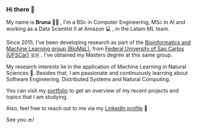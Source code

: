 ### Hi there 👋
My name is **Bruna** 🙆‍♀️ , I'm a BSc in Computer Engineering, MSc in AI and working as a Data Scientist II at Amazon 💻 , in the Latam ML team. 

Since 2015, I've been developing research as part of the [Bioinformatics and Machine Learning group (BioMaL)](http://www.biomal.ufscar.br/), from [Federal University of Sao Carlos (UFSCar)](https://www.ufscar.br/) 🇧🇷 . I've obtained my Masters degree at this same group. 

My research interests lie in the application of Machine Learning in Natural Sciences 🌱. Besides that, I am passionate and continuously learning about Software Engineering, Distributed Systems and Natural Computing. 

You can visit my [portfolio](http://bzamith.github.io/) to get an overview of my recent projects and topics that I am studying.

Also, feel free to reach out to me via my [LinkedIn profile](https://www.linkedin.com/in/bruna-zamith/) 💬

See you 🔜!

<!--
**bzamith/bzamith** is a ✨ _special_ ✨ repository because its `README.md` (this file) appears on your GitHub profile.

Here are some ideas to get you started:

- 🔭 I’m currently working on ...
- 🌱 I’m currently learning ...
- 👯 I’m looking to collaborate on ...
- 🤔 I’m looking for help with ...
- 💬 Ask me about ...
- 📫 How to reach me: ...
- 😄 Pronouns: ...
- ⚡ Fun fact: ...
-->
